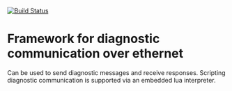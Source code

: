 [![Build Status](https://secure.travis-ci.org/marcmo/hsDiagnosis.git)](http://travis-ci.org/marcmo/hsDiagnosis)

# Framework for diagnostic communication over ethernet

Can be used to send diagnostic messages and receive responses. Scripting diagnostic communication is supported via an embedded lua interpreter.
